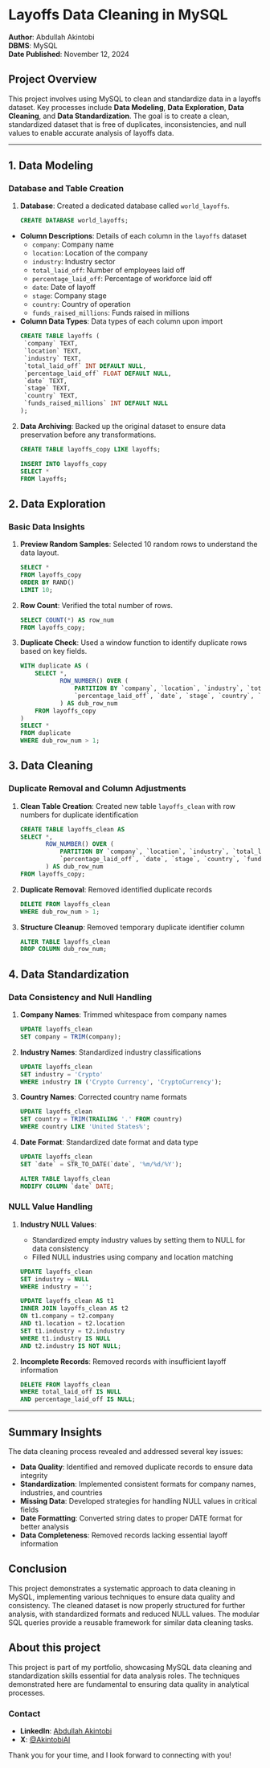 # Layoffs Data Cleaning in MySQL

**Author**: Abdullah Akintobi  
**DBMS**: MySQL  
**Date Published**: November 12, 2024


## Project Overview

This project involves using MySQL to clean and standardize data in a layoffs dataset. Key processes include **Data Modeling**, **Data Exploration**, **Data Cleaning**, and **Data Standardization**. The goal is to create a clean, standardized dataset that is free of duplicates, inconsistencies, and null values to enable accurate analysis of layoffs data.

---

## 1. Data Modeling

### Database and Table Creation

1. **Database**: Created a dedicated database called `world_layoffs`.
   ```sql
   CREATE DATABASE world_layoffs;
   ```
- **Column Descriptions**: Details of each column in the `layoffs` dataset
  - `company`: Company name
  - `location`: Location of the company
  - `industry`: Industry sector
  - `total_laid_off`: Number of employees laid off
  - `percentage_laid_off`: Percentage of workforce laid off
  - `date`: Date of layoff
  - `stage`: Company stage
  - `country`: Country of operation
  - `funds_raised_millions`: Funds raised in millions
- **Column Data Types**: Data types of each column upon import
   ```sql
   CREATE TABLE layoffs (
    `company` TEXT,
    `location` TEXT,
    `industry` TEXT,
    `total_laid_off` INT DEFAULT NULL,
    `percentage_laid_off` FLOAT DEFAULT NULL,
    `date` TEXT,
    `stage` TEXT,
    `country` TEXT,
    `funds_raised_millions` INT DEFAULT NULL
   );
   ```
2. **Data Archiving**: Backed up the original dataset to ensure data preservation before any transformations.
   ```sql
   CREATE TABLE layoffs_copy LIKE layoffs;

   INSERT INTO layoffs_copy
   SELECT *
   FROM layoffs;
   ```


## 2. Data Exploration

### Basic Data Insights

1. **Preview Random Samples**: Selected 10 random rows to understand the data layout.
    ```sql
    SELECT *
    FROM layoffs_copy
    ORDER BY RAND()
    LIMIT 10;
    ```
2. **Row Count**: Verified the total number of rows.
    ```sql
    SELECT COUNT(*) AS row_num
    FROM layoffs_copy;
    ```
3. **Duplicate Check**: Used a window function to identify duplicate rows based on key fields.
    ```sql
    WITH duplicate AS (
        SELECT *,
               ROW_NUMBER() OVER (
                   PARTITION BY `company`, `location`, `industry`, `total_laid_off`,
                   `percentage_laid_off`, `date`, `stage`, `country`, `funds_raised_millions`
               ) AS dub_row_num
        FROM layoffs_copy
    )
    SELECT *
    FROM duplicate
    WHERE dub_row_num > 1;
    ```


## 3. Data Cleaning

### Duplicate Removal and Column Adjustments

1. **Clean Table Creation**: Created new table `layoffs_clean` with row numbers for duplicate identification
    ```sql
    CREATE TABLE layoffs_clean AS
    SELECT *,
           ROW_NUMBER() OVER (
               PARTITION BY `company`, `location`, `industry`, `total_laid_off`,
               `percentage_laid_off`, `date`, `stage`, `country`, `funds_raised_millions`
           ) AS dub_row_num
    FROM layoffs_copy;
    ```
2. **Duplicate Removal**: Removed identified duplicate records
    ```sql
    DELETE FROM layoffs_clean
    WHERE dub_row_num > 1;
    ```
3. **Structure Cleanup**: Removed temporary duplicate identifier column
    ```sql
    ALTER TABLE layoffs_clean
    DROP COLUMN dub_row_num;
    ```


## 4. Data Standardization

### Data Consistency and Null Handling

1. **Company Names**: Trimmed whitespace from company names
    ```sql
    UPDATE layoffs_clean
    SET company = TRIM(company);
    ```

2. **Industry Names**: Standardized industry classifications
    ```sql
    UPDATE layoffs_clean
    SET industry = 'Crypto'
    WHERE industry IN ('Crypto Currency', 'CryptoCurrency');
    ```

3. **Country Names**: Corrected country name formats
    ```sql
    UPDATE layoffs_clean
    SET country = TRIM(TRAILING '.' FROM country)
    WHERE country LIKE 'United States%';
    ```

4. **Date Format**: Standardized date format and data type
    ```sql
    UPDATE layoffs_clean
    SET `date` = STR_TO_DATE(`date`, '%m/%d/%Y');

    ALTER TABLE layoffs_clean
    MODIFY COLUMN `date` DATE;
    ```

### NULL Value Handling

1. **Industry NULL Values**: 
   - Standardized empty industry values by setting them to NULL for data consistency
   - Filled NULL industries using company and location matching
    ```sql
    UPDATE layoffs_clean
    SET industry = NULL
    WHERE industry = '';

    UPDATE layoffs_clean AS t1
    INNER JOIN layoffs_clean AS t2 
    ON t1.company = t2.company
    AND t1.location = t2.location
    SET t1.industry = t2.industry
    WHERE t1.industry IS NULL
    AND t2.industry IS NOT NULL;
    ```

2. **Incomplete Records**: Removed records with insufficient layoff information
    ```sql
    DELETE FROM layoffs_clean
    WHERE total_laid_off IS NULL
    AND percentage_laid_off IS NULL;
    ```

---

## Summary Insights

The data cleaning process revealed and addressed several key issues:

- **Data Quality**: Identified and removed duplicate records to ensure data integrity
- **Standardization**: Implemented consistent formats for company names, industries, and countries
- **Missing Data**: Developed strategies for handling NULL values in critical fields
- **Date Formatting**: Converted string dates to proper DATE format for better analysis
- **Data Completeness**: Removed records lacking essential layoff information

## Conclusion

This project demonstrates a systematic approach to data cleaning in MySQL, implementing various techniques to ensure data quality and consistency. The cleaned dataset is now properly structured for further analysis, with standardized formats and reduced NULL values. The modular SQL queries provide a reusable framework for similar data cleaning tasks.

## About this project

This project is part of my portfolio, showcasing MySQL data cleaning and standardization skills essential for data analysis roles. The techniques demonstrated here are fundamental to ensuring data quality in analytical processes.

### Contact
- **LinkedIn**: [Abdullah Akintobi](https://www.linkedin.com/in/abdullahakintobi/)
- **X**: [@AkintobiAI](https://x.com/AkintobiAI)

Thank you for your time, and I look forward to connecting with you!